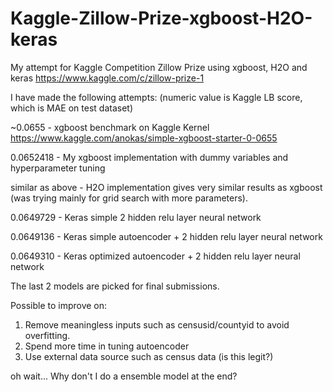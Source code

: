 # Kaggle-Zillow-Prize-xgboost-H2O-keras
My attempt for Kaggle Competition Zillow Prize using xgboost, H2O and keras https://www.kaggle.com/c/zillow-prize-1


I have made the following attempts: (numeric value is Kaggle LB score, which is MAE on test dataset)

~0.0655 - xgboost benchmark on Kaggle Kernel https://www.kaggle.com/anokas/simple-xgboost-starter-0-0655

0.0652418 - My xgboost implementation with dummy variables and hyperparameter tuning

similar as above - H2O implementation gives very similar results as xgboost (was trying mainly for grid search with more parameters).

0.0649729 - Keras simple 2 hidden relu layer neural network

0.0649136 - Keras simple autoencoder + 2 hidden relu layer neural network

0.0649310 - Keras optimized autoencoder + 2 hidden relu layer neural network



The last 2 models are picked for final submissions.


Possible to improve on:
1. Remove meaningless inputs such as censusid/countyid to avoid overfitting.
2. Spend more time in tuning autoencoder 
3. Use external data source such as census data (is this legit?)

oh wait... Why don't I do a ensemble model at the end?
